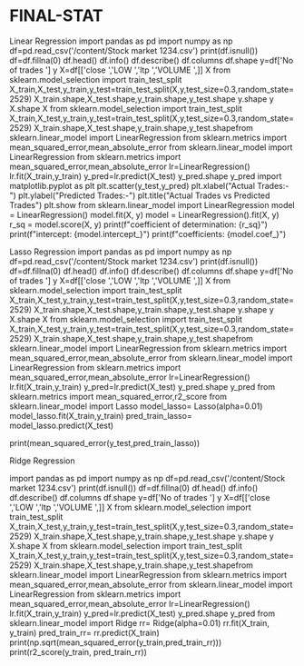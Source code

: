 # FINAL-STAT

Linear Regression
import pandas as pd
import numpy as np
df=pd.read_csv('/content/Stock market  1234.csv')
print(df.isnull())
df=df.fillna(0)
df.head()
df.info()
df.describe()
df.columns
df.shape
y=df['No of trades ']
y
X=df[['close ','LOW ','ltp ','VOLUME ',]]
X
from sklearn.model_selection import train_test_split
X_train,X_test,y_train,y_test=train_test_split(X,y,test_size=0.3,random_state=2529)
X_train.shape,X_test.shape,y_train.shape,y_test.shape
y.shape
y
X.shape
X
from sklearn.model_selection import train_test_split
X_train,X_test,y_train,y_test=train_test_split(X,y,test_size=0.3,random_state=2529)
X_train.shape,X_test.shape,y_train.shape,y_test.shapefrom sklearn.linear_model import LinearRegression
from sklearn.metrics import mean_squared_error,mean_absolute_error
from sklearn.linear_model import LinearRegression
from sklearn.metrics import mean_squared_error,mean_absolute_error
lr=LinearRegression()
lr.fit(X_train,y_train)
y_pred=lr.predict(X_test)
y_pred.shape
y_pred
import matplotlib.pyplot as plt
plt.scatter(y_test,y_pred)
plt.xlabel("Actual Trades:-")
plt.ylabel("Predicted Trades:-")
plt.title("Actual Trades vs Predicted Trades")
plt.show
from sklearn.linear_model import LinearRegression
model = LinearRegression()
model.fit(X, y)
model = LinearRegression().fit(X, y)
r_sq = model.score(X, y)
print(f"coefficient of determination: {r_sq}")
print(f"intercept: {model.intercept_}")
print(f"coefficients: {model.coef_}")

Lasso  Regression
import pandas as pd
import numpy as np
df=pd.read_csv('/content/Stock market  1234.csv')
print(df.isnull())
df=df.fillna(0)
df.head()
df.info()
df.describe()
df.columns
df.shape
y=df['No of trades ']
y
X=df[['close ','LOW ','ltp ','VOLUME ',]]
X
from sklearn.model_selection import train_test_split
X_train,X_test,y_train,y_test=train_test_split(X,y,test_size=0.3,random_state=2529)
X_train.shape,X_test.shape,y_train.shape,y_test.shape
y.shape
y
X.shape
X
from sklearn.model_selection import train_test_split
X_train,X_test,y_train,y_test=train_test_split(X,y,test_size=0.3,random_state=2529)
X_train.shape,X_test.shape,y_train.shape,y_test.shapefrom sklearn.linear_model import LinearRegression
from sklearn.metrics import mean_squared_error,mean_absolute_error
from sklearn.linear_model import LinearRegression
from sklearn.metrics import mean_squared_error,mean_absolute_error
lr=LinearRegression()
lr.fit(X_train,y_train)
y_pred=lr.predict(X_test)
y_pred.shape
y_pred
from sklearn.metrics import mean_squared_error,r2_score 
from sklearn.linear_model import Lasso
model_lasso= Lasso(alpha=0.01)
model_lasso.fit(X_train,y_train)
pred_train_lasso= model_lasso.predict(X_test)

print(mean_squared_error(y_test,pred_train_lasso))


Ridge  Regression

import pandas as pd
import numpy as np
df=pd.read_csv('/content/Stock market  1234.csv')
print(df.isnull())
df=df.fillna(0)
df.head()
df.info()
df.describe()
df.columns
df.shape
y=df['No of trades ']
y
X=df[['close ','LOW ','ltp ','VOLUME ',]]
X
from sklearn.model_selection import train_test_split
X_train,X_test,y_train,y_test=train_test_split(X,y,test_size=0.3,random_state=2529)
X_train.shape,X_test.shape,y_train.shape,y_test.shape
y.shape
y
X.shape
X
from sklearn.model_selection import train_test_split
X_train,X_test,y_train,y_test=train_test_split(X,y,test_size=0.3,random_state=2529)
X_train.shape,X_test.shape,y_train.shape,y_test.shapefrom sklearn.linear_model import LinearRegression
from sklearn.metrics import mean_squared_error,mean_absolute_error
from sklearn.linear_model import LinearRegression
from sklearn.metrics import mean_squared_error,mean_absolute_error
lr=LinearRegression()
lr.fit(X_train,y_train)
y_pred=lr.predict(X_test)
y_pred.shape
y_pred
from sklearn.linear_model import Ridge 
rr= Ridge(alpha=0.01)
rr.fit(X_train, y_train) 
pred_train_rr= rr.predict(X_train)
print(np.sqrt(mean_squared_error(y_train,pred_train_rr)))
print(r2_score(y_train, pred_train_rr))
